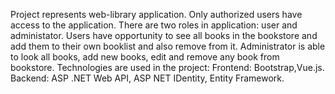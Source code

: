 Project represents web-library application. Only authorized users have access to the application. There are two roles in application: user and administator. 
Users have opportunity to see all books in the bookstore and add them to their own booklist and also remove from it. Administrator is able to look all books, add new books, edit and remove any book from bookstore.
Technologies are used in the project:
Frontend: Bootstrap,Vue.js.
Backend: ASP .NET Web API, ASP NET IDentity, Entity Framework.
